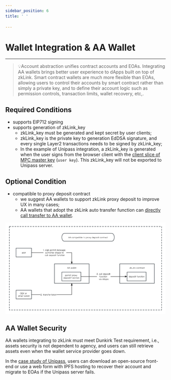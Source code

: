 ```yaml
---
sidebar_position: 6
title: ' '

---
```


# Wallet Integration & AA Wallet

---
> 💡Account abstraction unifies contract accounts and EOAs. Integrating AA wallets brings better user experience to dApps built on top of zkLink. Smart contract wallets are much more flexible than EOAs, allowing users to control their accounts by smart contract rather than simply a private key, and to define their account logic such as permission controls, transaction limits, wallet recovery, etc,.

## Required Conditions

- supports EIP712 signing
- supports generation of zkLink_key
    - zkLink_key must be generated and kept secret by user clients;
    - zkLink_key is the private key to generation EdDSA signature, and every single Layer2 transactions needs to be signed by zkLink_key;
    - In the example of Unipass integration, a zkLink_key is generated when the user signs from the browser client with the [client slice of MPC master key](https://docs.wallet.unipass.id/architecture/master-key) (`user key`). This zkLink_key will not be exported to Unipass server.



## Optional Condition

- compatible to proxy deposit contract
    - we suggest AA wallets to support zkLink proxy deposit to improve UX in many cases;
    - AA wallets that adopt the zkLink auto transfer function can [directly call transfer to AA wallet](/docs/streamline/deposit#example-1).


![AA wallet flow](../../static/img/tech/AA_flow.png)

## AA Wallet Security

AA wallets integrating to zkLink must meet Dunkirk Test requirement, i.e., assets security is not dependent to agency, and users can still retrieve assets even when the wallet service provider goes down.

In the [case study of Unipass](https://docs.wallet.unipass.id/architecture/email-on-chain-verification), users can download an open-source front-end or use a web form with IPFS hosting to recover their account and migrate to EOAs if the Unipass server fails.